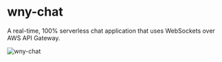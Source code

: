 # wny-chat

A real-time, 100% serverless chat application that uses WebSockets over AWS API Gateway.

![wny-chat](https://user-images.githubusercontent.com/37252545/222578329-25e4dd59-c14f-4967-b16f-6905a8f3f576.png)
